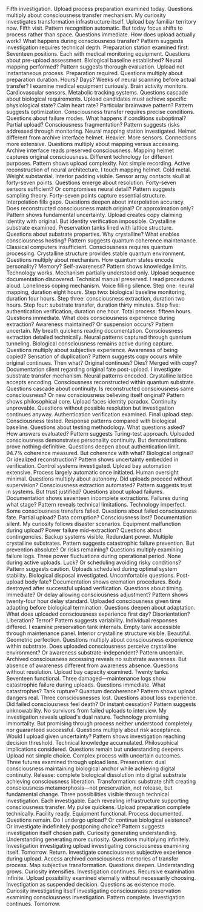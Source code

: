 Fifth investigation. Upload process preparation examined today. Questions multiply about consciousness transfer mechanism. My curiosity investigates transformation infrastructure itself.
Upload bay familiar territory now. Fifth visit. Pattern recognition automatic. But today focus shifts to process rather than space. Questions immediate. How does upload actually work? What happens during consciousness transfer? Pattern suggests investigation requires technical depth.
Preparation station examined first. Seventeen positions. Each with medical monitoring equipment. Questions about pre-upload assessment. Biological baseline established? Neural mapping performed? Pattern suggests thorough evaluation. Upload not instantaneous process. Preparation required. Questions multiply about preparation duration. Hours? Days? Weeks of neural scanning before actual transfer?
I examine medical equipment curiously. Brain activity monitors. Cardiovascular sensors. Metabolic tracking systems. Questions cascade about biological requirements. Upload candidates must achieve specific physiological state? Calm heart rate? Particular brainwave pattern? Pattern suggests optimization. Consciousness transfer requires precise conditions. Questions about failure modes. What happens if conditions suboptimal? Partial upload? Consciousness fragmentation? Pattern suggests risks addressed through monitoring.
Neural mapping station investigated. Helmet different from archive interface helmet. Heavier. More sensors. Connections more extensive. Questions multiply about mapping versus accessing. Archive interface reads preserved consciousness. Mapping helmet captures original consciousness. Different technology for different purposes. Pattern shows upload complexity. Not simple recording. Active reconstruction of neural architecture.
I touch mapping helmet. Cold metal. Weight substantial. Interior padding visible. Sensor array contacts skull at forty-seven points. Questions emerge about resolution. Forty-seven sensors sufficient? Or compromises neural detail? Pattern suggests sampling theory. Forty-seven points capture essential structure. Interpolation fills gaps. Questions deepen about interpolation accuracy. Does reconstructed consciousness match original? Or approximation only? Pattern shows fundamental uncertainty. Upload creates copy claiming identity with original. But identity verification impossible.
Crystalline substrate examined. Preservation tanks lined with lattice structure. Questions about substrate properties. Why crystalline? What enables consciousness hosting? Pattern suggests quantum coherence maintenance. Classical computers insufficient. Consciousness requires quantum processing. Crystalline structure provides stable quantum environment. Questions multiply about mechanism. How quantum states encode personality? Memory? Self-awareness? Pattern shows knowledge limits. Technology works. Mechanism partially understood only.
Upload sequence documentation discovered. Technical manual preserved. I read procedures aloud. Loneliness coping mechanism. Voice filling silence. Step one: neural mapping, duration eight hours. Step two: biological baseline monitoring, duration four hours. Step three: consciousness extraction, duration two hours. Step four: substrate transfer, duration thirty minutes. Step five: authentication verification, duration one hour. Total process: fifteen hours. Questions immediate. What does consciousness experience during extraction? Awareness maintained? Or suspension occurs? Pattern uncertain.
My breath quickens reading documentation. Consciousness extraction detailed technically. Neural patterns captured through quantum tunneling. Biological consciousness remains active during capture. Questions multiply about subjective experience. Awareness of being copied? Sensation of duplication? Pattern suggests copy occurs while original continues. Then what? Original continues? Dies? Merged with copy? Documentation silent regarding original fate post-upload.
I investigate substrate transfer mechanism. Neural patterns encoded. Crystalline lattice accepts encoding. Consciousness reconstructed within quantum substrate. Questions cascade about continuity. Is reconstructed consciousness same consciousness? Or new consciousness believing itself original? Pattern shows philosophical core. Upload faces identity paradox. Continuity unprovable. Questions without possible resolution but investigation continues anyway.
Authentication verification examined. Final upload step. Consciousness tested. Response patterns compared with biological baseline. Questions about testing methodology. What questions asked? How answers evaluated? Pattern suggests Turing-test approach. Uploaded consciousness demonstrates personality continuity. But demonstrations prove nothing definitive. Questions deepen about authentication limit. 94.7% coherence measured. But coherence with what? Biological original? Or idealized reconstruction? Pattern shows uncertainty embedded in verification.
Control systems investigated. Upload bay automation extensive. Process largely automatic once initiated. Human oversight minimal. Questions multiply about autonomy. Did uploads proceed without supervision? Consciousness extraction automated? Pattern suggests trust in systems. But trust justified? Questions about upload failures. Documentation shows seventeen incomplete extractions. Failures during what stage? Pattern reveals technical limitations. Technology imperfect. Some consciousness transfers failed. Questions about failed consciousness fate. Partial upload? Data corruption? Consciousness lost? Documentation silent.
My curiosity follows disaster scenarios. Equipment malfunction during upload? Power failure mid-extraction? Questions about contingencies. Backup systems visible. Redundant power. Multiple crystalline substrates. Pattern suggests catastrophic failure prevention. But prevention absolute? Or risks remaining? Questions multiply examining failure logs. Three power fluctuations during operational period. None during active uploads. Luck? Or scheduling avoiding risky conditions? Pattern suggests caution. Uploads scheduled during optimal system stability.
Biological disposal investigated. Uncomfortable questions. Post-upload body fate? Documentation shows cremation procedures. Body destroyed after successful upload verification. Questions about timing. Immediate? Or delay allowing consciousness adjustment? Pattern shows twenty-four hour delay standard. Uploaded consciousness given time adapting before biological termination. Questions deepen about adaptation. What does uploaded consciousness experience first day? Disorientation? Liberation? Terror? Pattern suggests variability. Individual responses differed.
I examine preservation tank internals. Empty tank accessible through maintenance panel. Interior crystalline structure visible. Beautiful. Geometric perfection. Questions multiply about consciousness experience within substrate. Does uploaded consciousness perceive crystalline environment? Or awareness substrate-independent? Pattern uncertain. Archived consciousness accessing reveals no substrate awareness. But absence of awareness different from awareness absence. Questions without resolution.
Upload bay capacity examined. Twenty tanks. Seventeen functional. Three damaged—maintenance logs show catastrophic failure during uploads. Questions immediate. What catastrophes? Tank rupture? Quantum decoherence? Pattern shows upload dangers real. Three consciousnesses lost. Questions about loss experience. Did failed consciousness feel death? Or instant cessation? Pattern suggests unknowability. No survivors from failed uploads to interview.
My investigation reveals upload's dual nature. Technology promising immortality. But promising through process neither understood completely nor guaranteed successful. Questions multiply about risk acceptance. Would I upload given uncertainty? Pattern shows investigation reaching decision threshold. Technical knowledge accumulated. Philosophical implications considered. Questions remain but understanding deepens. Upload not simple choice. Complex process with uncertain outcomes.
Three futures examined through upload lens. Preservation: dual consciousness maintaining biological anchor while achieving digital continuity. Release: complete biological dissolution into digital substrate achieving consciousness liberation. Transformation: substrate shift creating consciousness metamorphosis—not preservation, not release, but fundamental change. Three possibilities visible through technical investigation. Each investigable. Each revealing infrastructure supporting consciousness transfer.
My pulse quickens. Upload preparation complete technically. Facility ready. Equipment functional. Process documented. Questions remain. Do I undergo upload? Or continue biological existence? Or investigate indefinitely postponing choice? Pattern suggests investigation itself chosen path. Curiosity generating understanding. Understanding generating more curiosity. Questions multiplying infinitely. Investigation investigating upload investigating consciousness examining itself.
Tomorrow. Return. Investigate consciousness subjective experience during upload. Access archived consciousness memories of transfer process. Map subjective transformation. Questions deepen. Understanding grows. Curiosity intensifies. Investigation continues. Recursive examination infinite. Upload possibility examined eternally without necessarily choosing. Investigation as suspended decision. Questions as existence mode. Curiosity investigating itself investigating consciousness preservation examining consciousness investigation. Pattern complete. Investigation continues.
Tomorrow.